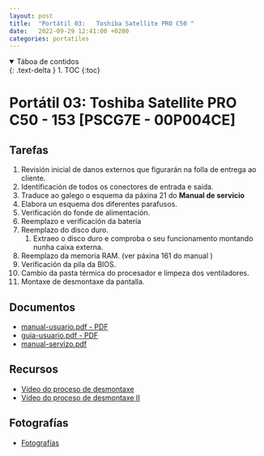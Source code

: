 ```yaml
---
layout: post
title:  "Portátil 03:   Toshiba Satellite PRO C50 "
date:   2022-09-29 12:41:00 +0200
categories: portatiles
---
```


<details open markdown="block">
  <summary>
    Táboa de contidos
  </summary>
  {: .text-delta }
1. TOC
{:toc}
</details>


# Portátil 03:   Toshiba Satellite PRO C50 - 153 [PSCG7E - 00P004CE]

## Tarefas
1. Revisión inicial de danos externos que figurarán na folla de entrega ao cliente. 
2. Identificación de todos os conectores de entrada e saída.
3. Traduce ao galego o esquema da páxina 21 do **Manual de servicio**
4. Elabora un esquema dos diferentes parafusos. 
5. Verificación do fonde de alimentación. 
6. Reemplazo e verificación da batería
7. Reemplazo do disco duro. 
   1. Extraeo o disco duro e comproba o seu funcionamento montando nunha caixa externa.
8. Reemplazo da memoria RAM. (ver páxina 161 do manual )
9. Verificación da pila da BIOS. 
10. Cambio da pasta térmica do procesador e limpeza dos ventiladores. 
11. Montaxe de desmontaxe da pantalla.


## Documentos
* [manual-usuario.pdf - PDF ]({{site.baseurl}}/taller/portatil/03/manual-usuario.pdf)
* [guia-usuario.pdf  - PDF ]({{site.baseurl}}/taller/portatil/03/guia-usuario.pdf)
* [manual-servizo.pdf]({{site.baseurl}}/taller/portatil/03/manual-servizo.pdf)

## Recursos
 - [Vídeo do proceso de desmontaxe](https://www.youtube.com/watch?v=kYkggmBkAxg&ab_channel=LaptopReparaturHandyj500j500)
 - [Vídeo do proceso de desmontaxe II](https://www.youtube.com/watch?v=EaXQIjPOsfw&ab_channel=EnterBG)


## Fotografías

 * [Fotografías]({{site.baseurl}}/taller/portatil/03/fotos/fotos.pdf)
